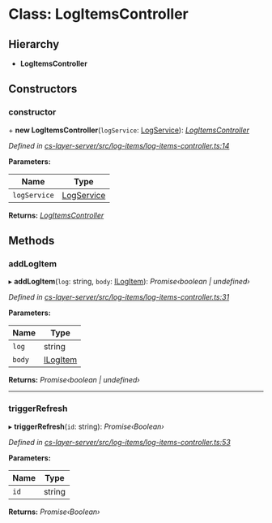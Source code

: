 # Class: LogItemsController

## Hierarchy

* **LogItemsController**

## Constructors

###  constructor

\+ **new LogItemsController**(`logService`: [LogService](_cs_layer_server_src_logs_log_service_.logservice.md)): *[LogItemsController](_cs_layer_server_src_log_items_log_items_controller_.logitemscontroller.md)*

*Defined in [cs-layer-server/src/log-items/log-items-controller.ts:14](https://github.com/RichardHovenkamp/csnext/blob/eefa977/packages/cs-layer-server/src/log-items/log-items-controller.ts#L14)*

**Parameters:**

Name | Type |
------ | ------ |
`logService` | [LogService](_cs_layer_server_src_logs_log_service_.logservice.md) |

**Returns:** *[LogItemsController](_cs_layer_server_src_log_items_log_items_controller_.logitemscontroller.md)*

## Methods

###  addLogItem

▸ **addLogItem**(`log`: string, `body`: [ILogItem](../interfaces/_cs_layer_server_src_classes_log_item_.ilogitem.md)): *Promise‹boolean | undefined›*

*Defined in [cs-layer-server/src/log-items/log-items-controller.ts:31](https://github.com/RichardHovenkamp/csnext/blob/eefa977/packages/cs-layer-server/src/log-items/log-items-controller.ts#L31)*

**Parameters:**

Name | Type |
------ | ------ |
`log` | string |
`body` | [ILogItem](../interfaces/_cs_layer_server_src_classes_log_item_.ilogitem.md) |

**Returns:** *Promise‹boolean | undefined›*

___

###  triggerRefresh

▸ **triggerRefresh**(`id`: string): *Promise‹Boolean›*

*Defined in [cs-layer-server/src/log-items/log-items-controller.ts:53](https://github.com/RichardHovenkamp/csnext/blob/eefa977/packages/cs-layer-server/src/log-items/log-items-controller.ts#L53)*

**Parameters:**

Name | Type |
------ | ------ |
`id` | string |

**Returns:** *Promise‹Boolean›*
